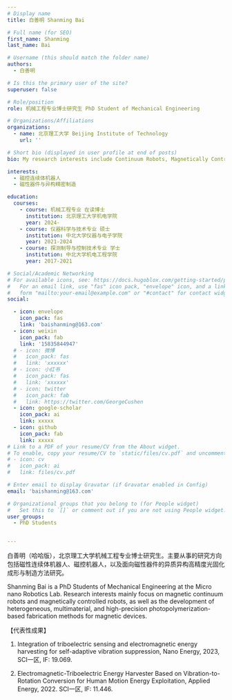 ```yaml
---
# Display name
title: 白善明 Shanming Bai 

# Full name (for SEO)
first_name: Shanming
last_name: Bai

# Username (this should match the folder name)
authors:
  - 白善明

# Is this the primary user of the site?
superuser: false

# Role/position
role: 机械工程专业博士研究生 PhD Student of Mechanical Engineering

# Organizations/Affiliations
organizations:
  - name: 北京理工大学 Beijing Institute of Technology
    url: ''

# Short bio (displayed in user profile at end of posts)
bio: My research interests include Continuum Robots, Magnetically Controlled Robots, Nanorobots, and more.

interests:
  - 磁控连续体机器人
  - 磁性器件与异构精密制造

education:
  courses:
    - course: 机械工程专业 在读博士
      institution: 北京理工大学机电学院
      year: 2024-
    - course: 仪器科学与技术专业 硕士
      institution: 中北大学仪器与电子学院
      year: 2021-2024
    - course: 探测制导与控制技术专业 学士
      institution: 中北大学机电工程学院
      year: 2017-2021

# Social/Academic Networking
# For available icons, see: https://docs.hugoblox.com/getting-started/page-builder/#icons
#   For an email link, use "fas" icon pack, "envelope" icon, and a link in the
#   form "mailto:your-email@example.com" or "#contact" for contact widget.
social:

  - icon: envelope
    icon_pack: fas
    link: 'baishanming@163.com'
  - icon: weixin
    icon_pack: fab
    link: '15835844947'
  # - icon: 微博
  #   icon_pack: fas
  #   link: 'xxxxxx'
  # - icon: 小红书
  #   icon_pack: fas
  #   link: 'xxxxxx'
  # - icon: twitter
  #   icon_pack: fab
  #   link: https://twitter.com/GeorgeCushen
  - icon: google-scholar
    icon_pack: ai
    link: xxxxx
  - icon: github
    icon_pack: fab
    link: xxxxx
# Link to a PDF of your resume/CV from the About widget.
# To enable, copy your resume/CV to `static/files/cv.pdf` and uncomment the lines below.
# - icon: cv
#   icon_pack: ai
#   link: files/cv.pdf

# Enter email to display Gravatar (if Gravatar enabled in Config)
email: 'baishanming@163.com'

# Organizational groups that you belong to (for People widget)
#   Set this to `[]` or comment out if you are not using People widget.
user_groups:
  - PhD Students


---
```


白善明（哈哈版），北京理工大学机械工程专业博士研究生。主要从事的研究方向包括磁性连续体机器人、磁控机器人，以及面向磁性器件的异质异构高精度光固化成形与制造方法研究。

Shanming Bai is a PhD Students of Mechanical Engineering at the Micro nano Robotics Lab.  Research interests mainly focus on magnetic continuum robots and magnetically controlled robots, as well as the development of heterogeneous, multimaterial, and high-precision photopolymerization-based fabrication methods for magnetic devices.

【代表性成果】
 
1. Integration of triboelectric sensing and electromagnetic energy harvesting for self-adaptive vibration suppression, Nano Energy, 2023, SCI一区, IF: 19.069. 

2. Electromagnetic-Triboelectric Energy Harvester Based on Vibration-to-Rotation Conversion for Human Motion Energy Exploitation, Applied Energy, 2022. SCI一区, IF: 11.446.
